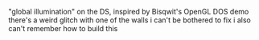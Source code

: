 "global illumination" on the DS, inspired by Bisqwit's OpenGL DOS demo
there's a weird glitch with one of the walls i can't be bothered to fix
i also can't remember how to build this 